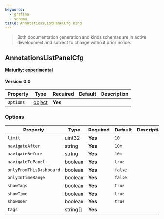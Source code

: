 ```yaml
---
keywords:
  - grafana
  - schema
title: AnnotationsListPanelCfg kind
---
```

> Both documentation generation and kinds schemas are in active development and subject to change without prior notice.

## AnnotationsListPanelCfg

#### Maturity: [experimental](../../../maturity/#experimental)
#### Version: 0.0



| Property  | Type               | Required | Default | Description |
|-----------|--------------------|----------|---------|-------------|
| `Options` | [object](#options) | **Yes**  |         |             |

### Options

| Property                | Type     | Required | Default | Description |
|-------------------------|----------|----------|---------|-------------|
| `limit`                 | uint32   | **Yes**  | `10`    |             |
| `navigateAfter`         | string   | **Yes**  | `10m`   |             |
| `navigateBefore`        | string   | **Yes**  | `10m`   |             |
| `navigateToPanel`       | boolean  | **Yes**  | `true`  |             |
| `onlyFromThisDashboard` | boolean  | **Yes**  | `false` |             |
| `onlyInTimeRange`       | boolean  | **Yes**  | `false` |             |
| `showTags`              | boolean  | **Yes**  | `true`  |             |
| `showTime`              | boolean  | **Yes**  | `true`  |             |
| `showUser`              | boolean  | **Yes**  | `true`  |             |
| `tags`                  | string[] | **Yes**  |         |             |


